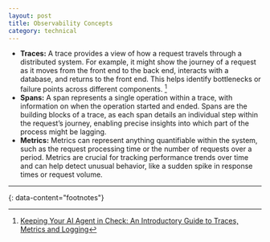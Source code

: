 ```yaml
---
layout: post
title: Observability Concepts
category: technical
---
```


- **Traces:** A trace provides a view of how a request travels through a
  distributed system. For example, it might show the journey of a request as it
  moves from the front end to the back end, interacts with a database, and
  returns to the front end. This helps identify bottlenecks or failure points
  across different components. [^1]
- **Spans:** A span represents a single operation within a trace, with
  information on when the operation started and ended. Spans are the building
  blocks of a trace, as each span details an individual step within the
  request’s journey, enabling precise insights into which part of the process
  might be lagging.
- **Metrics:** Metrics can represent anything quantifiable within the system,
  such as the request processing time or the number of requests over a period.
  Metrics are crucial for tracking performance trends over time and can help
  detect unusual behavior, like a sudden spike in response times or request
  volume.

---
{: data-content="footnotes"}

[^1]: [Keeping Your AI Agent in Check: An Introductory Guide to Traces, Metrics and Logging](https://towardsdatascience.com/keeping-your-ai-agent-in-check-an-introductory-guide-to-traces-metrics-and-logging-a731b57b8658)
